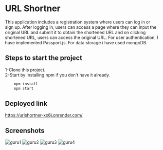 # URL Shortner

This application includes a registration system where users can log in or sign up. After logging in, users can access a page where they can input the original URL and submit it to obtain the shortened URL and on clicking shortened URL, users can access the original URL. For user authentication, I have implemented Passport.js. For data storage i have used mongoDB.

## Steps to start the project

1-Clone this project.           
2-Start by installing npm if you don't have it already.  


```bash
    npm install
    npm start

```
## Deployed link
https://urlshortner-xx6j.onrender.com/



## Screenshots
![guru1](https://github.com/deevesh11nov/URL-Shortener-/assets/127090783/d6034296-8a30-44a0-9087-23be61d18f1e)
![guru2](https://github.com/deevesh11nov/URL-Shortener-/assets/127090783/cc922319-ac36-439e-8545-c6b32e7b7f64)
![guru3](https://github.com/deevesh11nov/URL-Shortener-/assets/127090783/87af1c84-cfaa-4ad0-9d0b-59bd4b5d97e9)
![guru4](https://github.com/deevesh11nov/URL-Shortener-/assets/127090783/f0f25465-8574-424f-9617-e2b606e14eaf)



